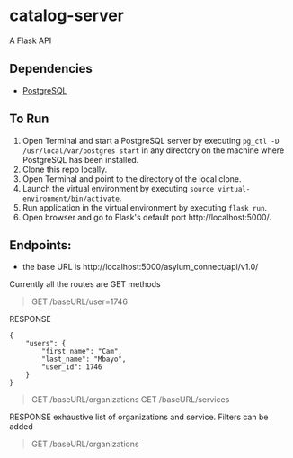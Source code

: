 # catalog-server
A Flask API

## Dependencies
* [PostgreSQL](https://www.postgresql.org/download/)

## To Run
1. Open Terminal and start a PostgreSQL server by executing `pg_ctl -D /usr/local/var/postgres start` in any directory on the machine where PostgreSQL has been installed.
2. Clone this repo locally.
2. Open Terminal and point to the directory of the local clone.
3. Launch the virtual environment by executing `source virtual-environment/bin/activate`.
4. Run application in the virtual environment by executing `flask run`.
5. Open browser and go to Flask's default port http://localhost:5000/.

## Endpoints:
* the base URL is http://localhost:5000/asylum_connect/api/v1.0/

Currently all the routes are GET methods

> GET /baseURL/user=1746

RESPONSE
```
{
    "users": {
        "first_name": "Cam",
        "last_name": "Mbayo",
        "user_id": 1746
    }
}
```

> GET /baseURL/organizations
GET /baseURL/services

RESPONSE
exhaustive list of organizations and service. Filters can be added

> GET /baseURL/organizations
